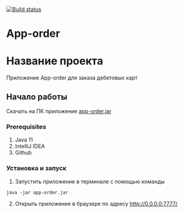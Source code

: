 [![Build status](https://ci.appveyor.com/api/projects/status/muqskp5e3wtjahcr?svg=true)](https://ci.appveyor.com/project/MargaritaKirilchuk/seleniumhw-on3ig)
# App-order

# Название проекта

Приложение App-order для заказа дебетовых карт 

## Начало работы

Скачать на ПК приложение [app-order.jar](https://github.com/MargaritaKirilchuk/SeleniumHW/files/4752559/app-order.jar.zip)


### Prerequisites

1. Java 11
2. IntelliJ IDEA
3. Github


### Установка и запуск

1. Запустить приложение в терминале с помощью команды 
```
java -jar app-order.jar
```
2. Открыть приложение в браузере по адресу http://0.0.0.0:7777/ 
